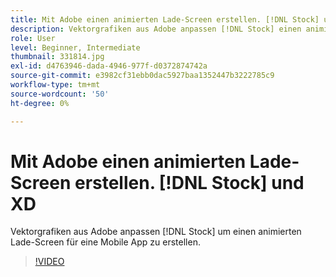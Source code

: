 ```yaml
---
title: Mit Adobe einen animierten Lade-Screen erstellen. [!DNL Stock] und XD
description: Vektorgrafiken aus Adobe anpassen [!DNL Stock] einen animierten Lade-Screen für eine Mobile App erstellen.
role: User
level: Beginner, Intermediate
thumbnail: 331814.jpg
exl-id: d4763946-dada-4946-977f-d0372874742a
source-git-commit: e3982cf31ebb0dac5927baa1352447b3222785c9
workflow-type: tm+mt
source-wordcount: '50'
ht-degree: 0%

---
```


# Mit Adobe einen animierten Lade-Screen erstellen. [!DNL Stock] und XD

Vektorgrafiken aus Adobe anpassen [!DNL Stock] um einen animierten Lade-Screen für eine Mobile App zu erstellen.

>[!VIDEO](https://video.tv.adobe.com/v/331814?hidetitle=true)
